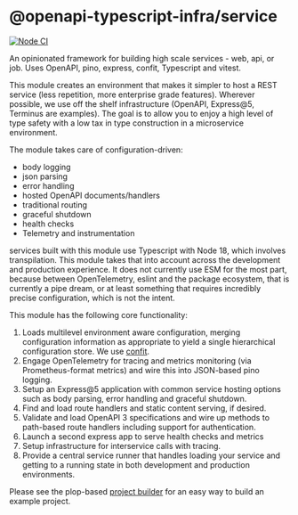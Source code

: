 # @openapi-typescript-infra/service

[![Node CI](https://github.com/openapi-typescript-infra/service/actions/workflows/nodejs.yml/badge.svg)](https://github.com/openapi-typescript-infra/service/actions/workflows/nodejs.yml)

An opinionated framework for building high scale services - web, api, or job. Uses OpenAPI, pino, express, confit, Typescript and vitest.

This module creates an environment that makes it simpler to host a REST service
(less repetition, more enterprise grade features). Wherever possible, we use off
the shelf infrastructure (OpenAPI, Express@5, Terminus are examples). The goal is to allow
you to enjoy a high level of type safety with a low tax in type construction in a
microservice environment.

The module takes care of configuration-driven:

- body logging
- json parsing
- error handling
- hosted OpenAPI documents/handlers
- traditional routing
- graceful shutdown
- health checks
- Telemetry and instrumentation

services built with this module use Typescript with Node 18, which involves transpilation.
This module takes that into account across the development and production experience. It does
not currently use ESM for the most part, because between OpenTelemetry, eslint and the
package ecosystem, that is currently a pipe dream, or at least something that requires incredibly
precise configuration, which is not the intent.

This module has the following core functionality:

1. Loads multilevel environment aware configuration, merging configuration information as appropriate to yield a single hierarchical configuration store. We use [confit](https://github.com/krakenjs/confit).
2. Engage OpenTelemetry for tracing and metrics monitoring (via Prometheus-format metrics) and wire this into JSON-based pino logging.
3. Setup an Express@5 application with common service hosting options such as body parsing, error handling and graceful shutdown.
4. Find and load route handlers and static content serving, if desired.
5. Validate and load OpenAPI 3 specifications and wire up methods to path-based route handlers including support for authentication.
6. Launch a second express app to serve health checks and metrics
7. Setup infrastructure for interservice calls with tracing.
8. Provide a central service runner that handles loading your service and getting to a running state in both development and production environments.

Please see the plop-based [project builder](../create) for an easy way to build an example project.
